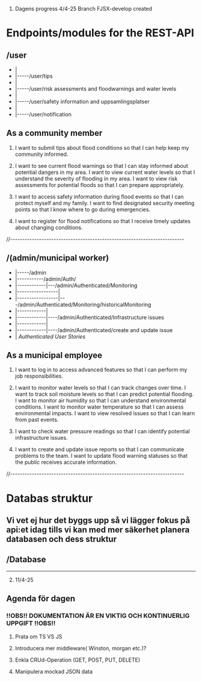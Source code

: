 1. Dagens progress 4/4-25
   Branch FJSX-develop created

# Endpoints/modules for the REST-API

## /user

- |
- |-----/user/tips
- |
- |-----/user/risk assessments and floodwarnings and water levels
- |
- |-----/user/safety information and uppsamlingsplatser
- |
- |-----/user/notification

## As a community member

1. I want to submit tips about flood conditions so that I can help keep my community informed.

2. I want to see current flood warnings so that I can stay informed about potential dangers in my area.
   I want to view current water levels so that I understand the severity of flooding in my area.
   I want to view risk assessments for potential floods so that I can prepare appropriately.

3. I want to access safety information during flood events so that I can protect myself and my family.
   I want to find designated security meeting points so that I know where to go during emergencies.

4. I want to register for flood notifications so that I receive timely updates about changing conditions.

//------------------------------------------------------------------------

## /(admin/municipal worker)

- |-----/admin
- |-----------/admin/Auth/
- |------------|---/admin/Authenticated/Monitoring
- |-----------------|
- |-----------------|---/admin/Authenticated/Monitoring/historicalMonitoring
- |------------|
- |------------|----/admin/Authenticated/Infrastructure issues
- |------------|
- |------------|----/admin/Authenticated/create and update issue
- |
  _Authenticated User Stories_

## As a municipal employee

1.  I want to log in to access advanced features so that I can perform my job responsibilities.

2.  I want to monitor water levels so that I can track changes over time.
    I want to track soil moisture levels so that I can predict potential flooding.
    I want to monitor air humidity so that I can understand environmental conditions.
    I want to monitor water temperature so that I can assess environmental impacts.
    I want to view resolved issues so that I can learn from past events.

3.  I want to check water pressure readings so that I can identify potential infrastructure issues.

4.  I want to create and update issue reports so that I can communicate problems to the team.
    I want to update flood warning statuses so that the public receives accurate information.

//------------------------------------------------------------------------

# Databas struktur

## Vi vet ej hur det byggs upp så vi lägger fokus på api:et idag tills vi kan med mer säkerhet planera databasen och dess struktur

## /Database

---

2. 11/4-25

## Agenda för dagen

### !!OBS!! DOKUMENTATION ÄR EN VIKTIG OCH KONTINUERLIG UPPGIFT !!OBS!!

1. Prata om TS VS JS

2. Introducera mer middleware( Winston, morgan etc.)?

3. Enkla CRUd-Operation (GET, POST, PUT, DELETE)

4. Manipulera mockad JSON data
